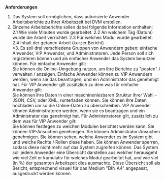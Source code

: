 **Anforderungen**  
1. Das System soll ermöglichen, dass autorisierte Anwender Arbeitsberichte zu ihrer Arbeitszeit bei DVM erstellen.
2. Einzelne Arbeitsberichte sollen dabei folgende Information enthalten: 	
  2.1 Wie viele Minuten wurde gearbeitet.
  2.2 An welchem Tag (Datum) wurde die Arbeit verrichtet.
  2.3 Für welches Modul wurde gearbeitet.
  2.4 Inhalt der getanen Arbeit (kurzer Bericht)  
*3. Es soll drei verschiedene Gruppen von Anwendern geben: einfache Anwender, VIP Anwender, und Administratoren.
Jede Person soll sich registrieren können und als einfacher Anwender das System benutzen können.
Für einfache Anwender gilt: 	
Sie können die Online-Umgebung nutzen, um ihre Berichte zu "posten" / verwalten / anzeigen.
Einfache Anwender können zu VIP Anwendern werden, wenn sie das beantragen, und ein Administrator das genehmigt hat.
Für VIP Anwender gilt zusätzlich zu dem was für einfache Anwender gilt: 	
Sie können ihre Daten in einer maschinenlesbaren Struktur ihrer Wahl - JSON, CSV, oder XML, runterladen können.
Sie können ihre Daten hochladen um so die Online-Daten zu überschreiben.
VIP Anwender können Administratoren werden, wenn sie es beantragen und ein Administrator das genehmigt hat.
Für Administratoren gilt, zusätzlich zu dem was für VIP Anwender gilt: 	
Sie können festlegen zu welchen Modulen berichtet werden kann.
Sie können VIP-Ansuchen genehmigen.
Sie können Administrator-Ansuchen genehmigen.
Sie können sehen, welche Anwender es im System gibt und welche Rechte / Rollen diese haben.
Sie können Anwender sperren, sodass diese nicht mehr auf das System zugreifen können.
Das System soll jedem Anwender eine Übersicht darstellen aus welcher herausgeht wie viel Zeit er kumulativ für welches Modul gearbeitet hat, und wie viel (in %) der gesamten Arbeitszeit dies ausmachte. Diese Übersicht soll als Bericht, entsprechend visuell für das Medium "DIN A4" angepasst, ausgedruckt werden können.
